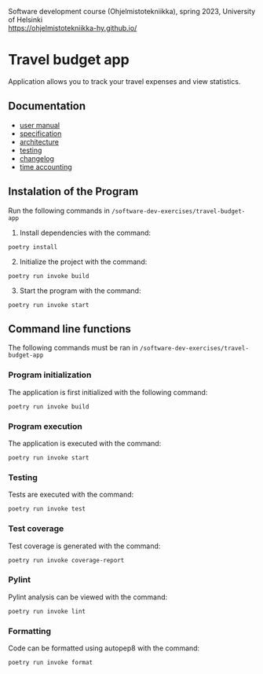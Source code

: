 Software development course (Ohjelmistotekniikka), spring 2023, University of Helsinki <br/>
https://ohjelmistotekniikka-hy.github.io/

# Travel budget app
Application allows you to track your travel expenses and view statistics. 

## Documentation
- [user manual](travel-budget-app/documentation/user_manual.md)
- [specification](travel-budget-app/documentation/specification.md)
- [architecture](travel-budget-app/documentation/architecture.md)
- [testing](travel-budget-app/documentation/testing.md)
- [changelog](travel-budget-app/documentation/changelog.md)
- [time accounting](travel-budget-app/documentation/time-accounting.md)

## Instalation of the Program
Run the following commands in ```/software-dev-exercises/travel-budget-app```
1. Install dependencies with the command:
```
poetry install
```
2. Initialize the project with the command:
```
poetry run invoke build
```
3. Start the program with the command:
```
poetry run invoke start
```

## Command line functions
The following commands must be ran in ```/software-dev-exercises/travel-budget-app```

### Program initialization
The application is first initialized with the following command:
```
poetry run invoke build
```

### Program execution
The application is executed with the command:
```
poetry run invoke start
```
### Testing
Tests are executed with the command:
```
poetry run invoke test
```
### Test coverage
Test coverage is generated with the command:
```
poetry run invoke coverage-report
```
### Pylint
Pylint analysis can be viewed with the command: 
```
poetry run invoke lint
```
### Formatting
Code can be formatted using autopep8 with the command: 
```
poetry run invoke format
```
